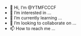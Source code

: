 - 👋 Hi, I’m @YTMFCCCF
- 👀 I’m interested in ...
- 🌱 I’m currently learning ...
- 💞️ I’m looking to collaborate on ...
- 📫 How to reach me ...

<!---
YTMFCCCF/YTMFCCCF is a ✨ special ✨ repository because its `README.md` (this file) appears on your GitHub profile.
You can click the Preview link to take a look at your changes.
--->
